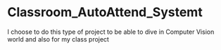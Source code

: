 # Classroom_AutoAttend_Systemt 
I choose to do this type of project to be able to dive in Computer Vision world and also for my class project
